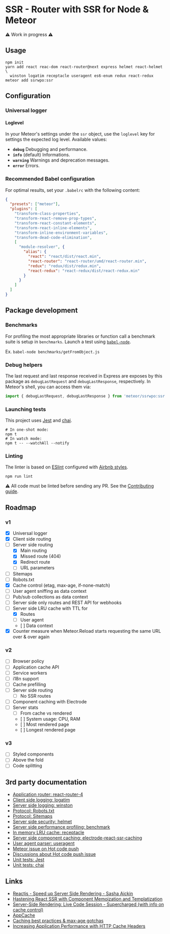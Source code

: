 # SSR - Router with SSR for Node & Meteor

:warning: Work in progress :warning:

## Usage
```
npm init
yarn add react reac-dom react-router@next express helmet react-helmet \
  winston logatim receptacle useragent es6-enum redux react-redux
meteor add ssrwpo:ssr
```

## Configuration
### Universal logger
#### Loglevel
In your Meteor's settings under the `ssr` object, use the `loglevel` key for
settings the expected log level. Available values:

* **`debug`** Debugging and performance.
* **`info`** (default) Informations.
* **`warning`** Warnings and deprecation messages.
* **`error`** Errors.

### Recommended Babel configuration
For optimal results, set your `.babelrc` with the following content:
```json
{
  "presets": ["meteor"],
  "plugins": [
    "transform-class-properties",
    "transform-react-remove-prop-types",
    "transform-react-constant-elements",
    "transform-react-inline-elements",
    "transform-inline-environment-variables",
    "transform-dead-code-elimination",
    [
      "module-resolver", {
        "alias": {
          "react": "react/dist/react.min",
          "react-router": "react-router/umd/react-router.min",
          "redux": "redux/dist/redux.min",
          "react-redux": "react-redux/dist/react-redux.min"
        }
      }
    ]
  ]
}
```

## Package development
### Benchmarks
For profiling the most appropriate libraries or function call a benchmark suite
is setup in `benchmarks`. Launch a test using [`babel-node`](https://babeljs.io/docs/usage/cli/#babel-node).

Ex. `babel-node benchmarks/getFromObject.js`

### Debug helpers
The last request and last response received in Express are exposes by this
package as `debugLastRequest` and `debugLastResponse`, respectively. In Meteor's
shell, you can access them via:

```js
import { debugLastRequest, debugLastResponse } from 'meteor/ssrwpo:ssr';
```

### Launching tests
This project uses [Jest](https://facebook.github.io/jest/) and [chai](http://chaijs.com/).

```
# In one-shot mode:
npm t
# In watch mode:
npm t -- --watchAll --notify
```

### Linting
The linter is based on [ESlint](http://eslint.org/) configured with [Airbnb styles](https://github.com/airbnb/javascript).

```
npm run lint
```

:warning: All code must be linted before sending any PR. See the [Contributing guide](./CONTRIBUTING.md).

## Roadmap
### v1
* [X] Universal logger
* [X] Client side routing
* [ ] Server side routing
  * [X] Main routing
  * [X] Missed route (404)
  * [X] Redirect route
  * [ ] URL parameters
* [ ] Sitemaps
* [ ] Robots.txt
* [X] Cache control (etag, max-age, if-none-match)
* [ ] User agent sniffing as data context
* [ ] Pub/sub collections as data context
* [ ] Server side only routes and REST API for webhooks
* [ ] Server side LRU cache with TTL for
  * [X] Routes
  * [ ] User agent
  * [ ] Data context
* [X] Counter measure when Meteor.Reload starts requesting the same URL over & over again

### v2
* [ ] Browser policy
* [ ] Application cache API
* [ ] Service workers
* [ ] i18n support
* [ ] Cache prefilling
* [ ] Server side routing
  * [ ] No SSR routes
* [ ] Component caching with Electrode
* [ ] Server stats
  * [ ] From cache vs rendered
  * [ ] System usage: CPU, RAM
  * [ ] Most rendered page
  * [ ] Longest rendered page

### v3
* [ ] Styled components
* [ ] Above the fold
* [ ] Code splitting

## 3rd party documentation
- [Application router: react-router-4](https://react-router.now.sh)
- [Client side logging: logatim](https://github.com/sospedra/logatim)
- [Server side logging: winston](https://github.com/winstonjs/winston)
- [Protocol: Robots.txt](http://www.robotstxt.org/)
- [Protocol: Sitemaps](https://www.sitemaps.org/)
- [Server side security: helmet](https://github.com/helmetjs/helmet)
- [Server side performance profiling: benchmark](https://benchmarkjs.com/)
- [In memory LRU cache: receptacle](https://github.com/DylanPiercey/receptacle)
- [Server side component caching: electrode-react-ssr-caching](https://github.com/electrode-io/electrode-react-ssr-caching)
- [User agent parser: useragent](https://github.com/3rd-Eden/useragent)
- [Meteor issue on Hot code push](https://github.com/meteor/meteor/issues/7115)
- [Discussions about Hot code push issue](https://forums.meteor.com/t/app-constantly-refreshing-after-an-update/23586/143)
- [Unit tests: Jest](https://facebook.github.io/jest/)
- [Unit tests: chai](http://chaijs.com/)

## Links
- [Reactjs - Speed up Server Side Rendering - Sasha Aickin](https://www.youtube.com/watch?v=PnpfGy7q96U)
- [Hastening React SSR with Component Memoization and Templatization](https://www.youtube.com/watch?v=sn-C_DKLKPE)
- [Server-Side Rendering: Live Code Session - Supercharged (with info on cache control)](https://www.youtube.com/watch?v=8LM4p7l9YMY)
- [AppCache](https://developer.mozilla.org/en-US/docs/Web/HTML/Using_the_application_cache#Browser_compatibility)
- [Caching best practices & max-age gotchas](https://jakearchibald.com/2016/caching-best-practices/)
- [Increasing Application Performance with HTTP Cache Headers](https://devcenter.heroku.com/articles/increasing-application-performance-with-http-cache-headers)
